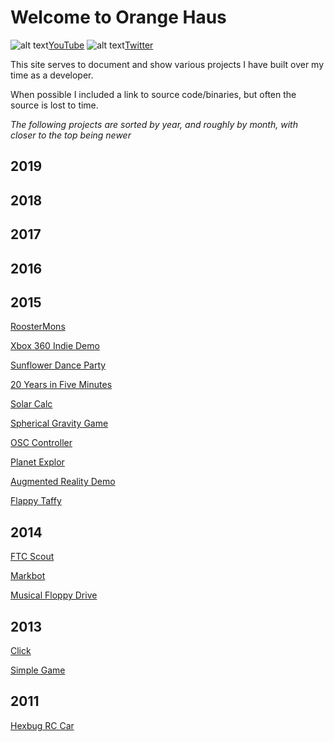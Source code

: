# Welcome to Orange Haus
![alt text](https://orange.haus/images/youtube.png "YouTube Logo")[YouTube](https://www.youtube.com/user/thriftshopgames)   ![alt text](https://orange.haus/images/twitter.png "Twitter Logo")[Twitter](https://twitter.com/jacobbashista)

This site serves to document and show various projects I have built over my time as a developer.

When possible I included a link to source code/binaries, but often the source is lost to time.

*The following projects are sorted by year, and roughly by month, with closer to the top being newer*

## 2019

## 2018

## 2017

## 2016

## 2015
[RoosterMons]()

[Xbox 360 Indie Demo]()

[Sunflower Dance Party]()

[20 Years in Five Minutes]()

[Solar Calc]()

[Spherical Gravity Game]()

[OSC Controller]()

[Planet Explor]()

[Augmented Reality Demo](https://orange.haus/augmentedrealitydemo)

[Flappy Taffy](https://orange.haus/flappytaffy)

## 2014
[FTC Scout](https://orange.haus/ftcscout)

[Markbot](https://orange.haus/markbot)

[Musical Floppy Drive](https://orange.haus/musicalfloppydrive)

## 2013
[Click](https://orange.haus/click)

[Simple Game](https://orange.haus/simplegame)

## 2011
[Hexbug RC Car](https://orange.haus/hexbugrc)